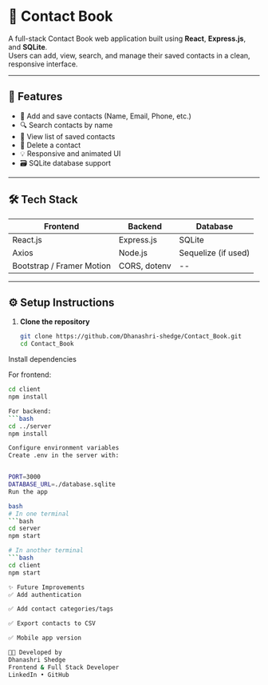 # 📒 Contact Book

A full-stack Contact Book web application built using **React**, **Express.js**, and **SQLite**.  
Users can add, view, search, and manage their saved contacts in a clean, responsive interface.

---

## 🚀 Features

- 📇 Add and save contacts (Name, Email, Phone, etc.)
- 🔍 Search contacts by name
- 🧾 View list of saved contacts
- 🧹 Delete a contact
- 💡 Responsive and animated UI
- 🗃️ SQLite database support

---

## 🛠️ Tech Stack

| Frontend      | Backend       | Database  |
|---------------|---------------|-----------|
| React.js      | Express.js    | SQLite    |
| Axios         | Node.js       | Sequelize (if used) |
| Bootstrap / Framer Motion | CORS, dotenv | -- |


---

## ⚙️ Setup Instructions

1. **Clone the repository**
   ```bash
   git clone https://github.com/Dhanashri-shedge/Contact_Book.git
   cd Contact_Book
Install dependencies

For frontend:

```bash
cd client
npm install

For backend:
```bash
cd ../server
npm install

Configure environment variables
Create .env in the server with:


PORT=3000
DATABASE_URL=./database.sqlite
Run the app

bash
# In one terminal
```bash
cd server
npm start

# In another terminal
```bash
cd client
npm start

✨ Future Improvements
✅ Add authentication

✅ Add contact categories/tags

✅ Export contacts to CSV

✅ Mobile app version

🧑‍💻 Developed by
Dhanashri Shedge
Frontend & Full Stack Developer
LinkedIn • GitHub
